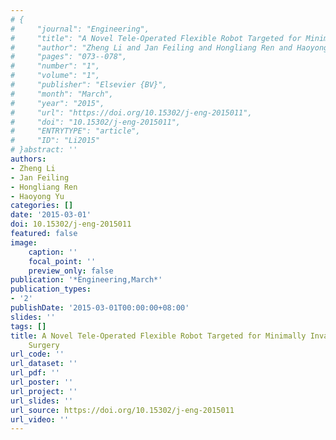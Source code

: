```yaml
---
# {
#     "journal": "Engineering",
#     "title": "A Novel Tele-Operated Flexible Robot Targeted for Minimally Invasive Robotic Surgery",
#     "author": "Zheng Li and Jan Feiling and Hongliang Ren and Haoyong Yu",
#     "pages": "073--078",
#     "number": "1",
#     "volume": "1",
#     "publisher": "Elsevier {BV}",
#     "month": "March",
#     "year": "2015",
#     "url": "https://doi.org/10.15302/j-eng-2015011",
#     "doi": "10.15302/j-eng-2015011",
#     "ENTRYTYPE": "article",
#     "ID": "Li2015"
# }abstract: ''
authors:
- Zheng Li
- Jan Feiling
- Hongliang Ren
- Haoyong Yu
categories: []
date: '2015-03-01'
doi: 10.15302/j-eng-2015011
featured: false
image:
    caption: ''
    focal_point: ''
    preview_only: false
publication: '*Engineering,March*'
publication_types:
- '2'
publishDate: '2015-03-01T00:00:00+08:00'
slides: ''
tags: []
title: A Novel Tele-Operated Flexible Robot Targeted for Minimally Invasive Robotic
    Surgery
url_code: ''
url_dataset: ''
url_pdf: ''
url_poster: ''
url_project: ''
url_slides: ''
url_source: https://doi.org/10.15302/j-eng-2015011
url_video: ''
---
```

